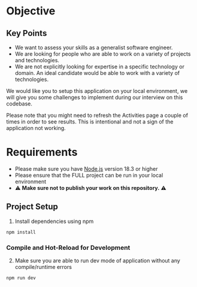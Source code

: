 # Objective

## Key Points

- We want to assess your skills as a generalist software engineer.
- We are looking for people who are able to work on a variety of projects and technologies.
- We are not explicitly looking for expertise in a specific technology or domain. An ideal candidate would be able to work with a variety of technologies.

We would like you to setup this application on your local environment, we will give you some challenges to implement during our interview on this codebase.

Please note that you might need to refresh the Activities page a couple of times in order to see results. This is intentional and not a sign of the application not working.

# Requirements

- Please make sure you have [Node.js](https://nodejs.org/) version 18.3 or higher
- Please ensure that the FULL project can be run in your local environment
- ⚠️ **Make sure not to publish your work on this repository.** ⚠️

## Project Setup

1. Install dependencies using npm

```sh
npm install
```

### Compile and Hot-Reload for Development

2. Make sure you are able to run dev mode of application without any compile/runtime errors

```sh
npm run dev
```
